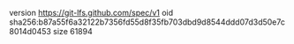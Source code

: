 version https://git-lfs.github.com/spec/v1
oid sha256:b87a55f6a32122b7356fd55d8f35fb703dbd9d8544ddd07d3d50e7c8014d0453
size 61894
